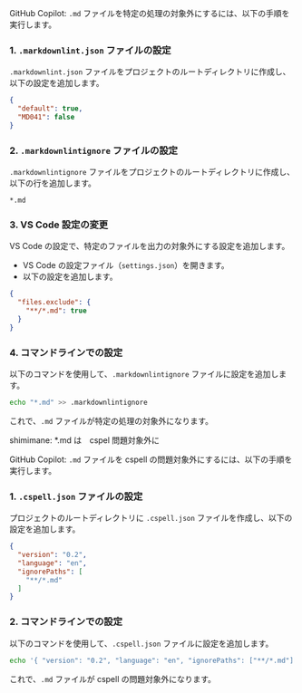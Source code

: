 GitHub Copilot: `.md` ファイルを特定の処理の対象外にするには、以下の手順を実行します。

### 1. `.markdownlint.json` ファイルの設定

`.markdownlint.json` ファイルをプロジェクトのルートディレクトリに作成し、以下の設定を追加します。

```json
{
  "default": true,
  "MD041": false
}
```

### 2. `.markdownlintignore` ファイルの設定

`.markdownlintignore` ファイルをプロジェクトのルートディレクトリに作成し、以下の行を追加します。

```plaintext
*.md
```

### 3. VS Code 設定の変更

VS Code の設定で、特定のファイルを出力の対象外にする設定を追加します。

- VS Code の設定ファイル（`settings.json`）を開きます。
- 以下の設定を追加します。

```json
{
  "files.exclude": {
    "**/*.md": true
  }
}
```

### 4. コマンドラインでの設定

以下のコマンドを使用して、`.markdownlintignore` ファイルに設定を追加します。

```bash
echo "*.md" >> .markdownlintignore
```

これで、`.md` ファイルが特定の処理の対象外になります。

shimimane: *.md は　cspel 問題対象外に

GitHub Copilot: `.md` ファイルを cspell の問題対象外にするには、以下の手順を実行します。

### 1. `.cspell.json` ファイルの設定

プロジェクトのルートディレクトリに `.cspell.json` ファイルを作成し、以下の設定を追加します。

```json
{
  "version": "0.2",
  "language": "en",
  "ignorePaths": [
    "**/*.md"
  ]
}
```

### 2. コマンドラインでの設定

以下のコマンドを使用して、`.cspell.json` ファイルに設定を追加します。

```bash
echo '{ "version": "0.2", "language": "en", "ignorePaths": ["**/*.md"] }' > .cspell.json
```

これで、`.md` ファイルが cspell の問題対象外になります。
